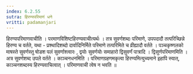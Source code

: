 ```yaml
---
index: 6.2.55
sutra: हिरण्यपरिमाणं धने
vritti: padamanjari
---
```


  हिरण्यपरिमाणवाचीति । परमाणविशिष्टहिरण्यवाचीत्यर्थः । तत्र सुवर्णशब्दः परिमाणे, उपपदादौ तत्परिच्छिन्ने हिरण्य च वर्तते, यथा - प्रश्थादिशब्दो दार्वादिनिर्मिते परिमाणे तत्परिमिते च व्रीह्यादौ वर्तते । पञ्चकृष्णलको माषस्ते सुवर्णस्तु षोडश पलं सुवर्णाश्त्वारः , द्वयोः सुवर्णयोः समाहारो द्विसुवर्णं पात्रादि । द्विसुर्णपरिमाणमिति । अत्र सुवर्णशब्द उपले वर्तते । काञ्चनधनमिति । परिमाणग्रहणमकृत्वा हिरण्यमित्युच्यमाने इहापि स्यात्, काञ्चनशब्दस्य हिरण्यवाचित्वात् । परिमाणवाची त्वेष न भवति ॥